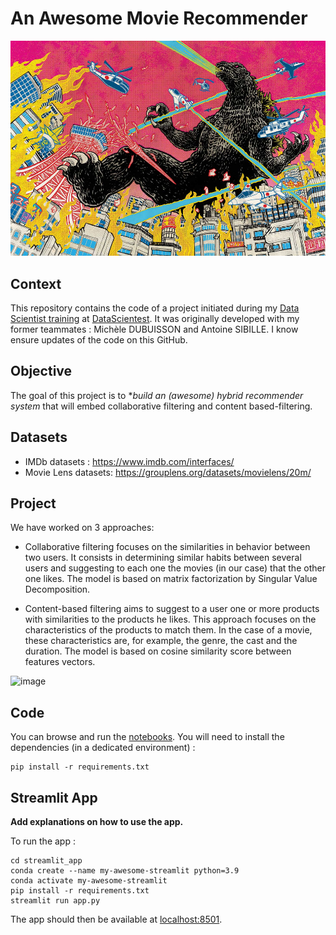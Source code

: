 # An Awesome Movie Recommender

![image_name](./streamlit_app/assets/godzilla_criterion.png?raw=true)

## Context

This repository contains the code of a project initiated during my [Data Scientist training](https://datascientest.com/en/data-scientist-course) at [DataScientest](https://datascientest.com/).
It was originally developed with my former teammates : Michèle DUBUISSON and Antoine SIBILLE. I know ensure updates of the code on this GitHub.

## Objective

The goal of this project is to **build an (awesome) hybrid recommender system* that will embed collaborative filtering and content based-filtering.

## Datasets

- IMDb datasets : https://www.imdb.com/interfaces/
- Movie Lens datasets: https://grouplens.org/datasets/movielens/20m/

## Project

We have worked on 3 approaches:

- Collaborative filtering focuses on the similarities in behavior between two users. It consists in determining similar habits between several users and suggesting to each one the movies (in our case) that the other one likes. The model is based on matrix factorization by Singular Value Decomposition.

- Content-based filtering aims to suggest to a user one or more products with similarities to the products he likes. This approach focuses on the characteristics of the products to match them. In the case of a movie, these characteristics are, for example, the genre, the cast and the duration. The model is based on cosine similarity score between features vectors.

![image](https://user-images.githubusercontent.com/125690999/226980185-2ff99c5e-4f07-4d90-a985-4e3c1ae944c8.png)

## Code

You can browse and run the [notebooks](./notebooks). You will need to install the dependencies (in a dedicated environment) :

```
pip install -r requirements.txt
```


## Streamlit App

**Add explanations on how to use the app.**

To run the app :

```shell
cd streamlit_app
conda create --name my-awesome-streamlit python=3.9
conda activate my-awesome-streamlit
pip install -r requirements.txt
streamlit run app.py
```

The app should then be available at [localhost:8501](http://localhost:8501).
